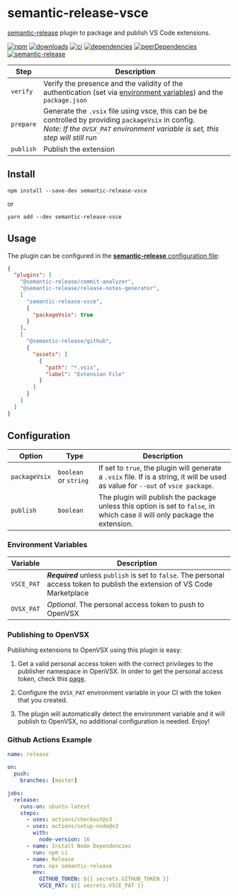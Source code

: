 # semantic-release-vsce

[semantic-release](https://github.com/semantic-release/semantic-release) plugin to package and publish VS Code extensions.

[![npm](https://img.shields.io/npm/v/semantic-release-vsce.svg)](https://www.npmjs.com/package/semantic-release-vsce)
[![downloads](https://img.shields.io/npm/dt/semantic-release-vsce.svg)](https://www.npmjs.com/package/semantic-release-vsce)
[![ci](https://github.com/felipecrs/semantic-release-vsce/workflows/ci/badge.svg)](https://github.com/felipecrs/semantic-release-vsce/actions?query=workflow%3Aci)
[![dependencies](https://david-dm.org/felipecrs/semantic-release-vsce/status.svg)](https://david-dm.org/felipecrs/semantic-release-vsce)
[![peerDependencies](https://david-dm.org/felipecrs/semantic-release-vsce/peer-status.svg)](https://david-dm.org/felipecrs/semantic-release-vsce?type=peer)
[![semantic-release](https://img.shields.io/badge/%20%20%F0%9F%93%A6%F0%9F%9A%80-semantic--release-e10079.svg)](https://github.com/semantic-release/semantic-release)

| Step      | Description                                                                                                                                                                                 |
| --------- | ------------------------------------------------------------------------------------------------------------------------------------------------------------------------------------------- |
| `verify`  | Verify the presence and the validity of the authentication (set via [environment variables](#environment-variables)) and the `package.json`                                                 |
| `prepare` | Generate the `.vsix` file using vsce, this can be be controlled by providing `packageVsix` in config. <br/> _Note: If the `OVSX_PAT` environment variable is set, this step will still run_ |
| `publish` | Publish the extension                                                                                                                                                                       |

## Install

```console
npm install --save-dev semantic-release-vsce
```

or

```console
yarn add --dev semantic-release-vsce
```

## Usage

The plugin can be configured in the [**semantic-release** configuration file](https://github.com/semantic-release/semantic-release/blob/master/docs/usage/configuration.md#configuration):

```json
{
  "plugins": [
    "@semantic-release/commit-analyzer",
    "@semantic-release/release-notes-generator",
    [
      "semantic-release-vsce",
      {
        "packageVsix": true
      }
    ],
    [
      "@semantic-release/github",
      {
        "assets": [
          {
            "path": "*.vsix",
            "label": "Extension File"
          }
        ]
      }
    ]
  ]
}
```

## Configuration

| Option        | Type                  | Description                                                                                                                        |
| ------------- | --------------------- | ---------------------------------------------------------------------------------------------------------------------------------- |
| `packageVsix` | `boolean` or `string` | If set to `true`, the plugin will generate a `.vsix` file. If is a string, it will be used as value for `--out` of `vsce package`. |
| `publish`     | `boolean`             | The plugin will publish the package unless this option is set to `false`, in which case il will only package the extension.        |

### Environment Variables

| Variable   | Description                                                                                                                  |
| ---------- | ---------------------------------------------------------------------------------------------------------------------------- |
| `VSCE_PAT` | _**Required**_ unless `publish` is set to `false`. The personal access token to publish the extension of VS Code Marketplace |
| `OVSX_PAT` | _Optional_. The personal access token to push to OpenVSX                                                                     |

### Publishing to OpenVSX

Publishing extensions to OpenVSX using this plugin is easy:

1. Get a valid personal access token with the correct privileges to the publisher namespace in OpenVSX. In order to get the personal access token, check this [page](https://github.com/eclipse/openvsx/wiki).

2. Configure the `OVSX_PAT` environment variable in your CI with the token that you created.

3. The plugin will automatically detect the environment variable and it will publish to OpenVSX, no additional configuration is needed. Enjoy!

### Github Actions Example

```yaml
name: release

on:
  push:
    branches: [master]

jobs:
  release:
    runs-on: ubuntu-latest
    steps:
      - uses: actions/checkout@v3
      - uses: actions/setup-node@v3
        with:
          node-version: 16
      - name: Install Node Dependencies
        run: npm ci
      - name: Release
        run: npx semantic-release
        env:
          GITHUB_TOKEN: ${{ secrets.GITHUB_TOKEN }}
          VSCE_PAT: ${{ secrets.VSCE_PAT }}
```
